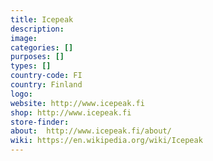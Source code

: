 ```yaml
---
title: Icepeak
description:
image:
categories: []
purposes: []
types: []
country-code: FI
country: Finland
logo:
website: http://www.icepeak.fi
shop: http://www.icepeak.fi
store-finder:
about:  http://www.icepeak.fi/about/
wiki: https://en.wikipedia.org/wiki/Icepeak
---
```

